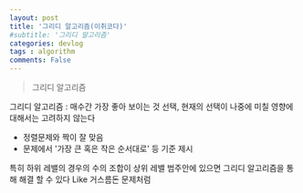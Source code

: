 ```yaml
---
layout: post
title: '그리디 알고리즘(이취코다)'
#subtitle: '그리디 알고리즘'
categories: devlog
tags : algorithm
comments: False
---
```

> 그리디 알고리즘

그리디 알고리즘 : 매수간 가장 좋아 보이는 것 선택, 현재의 선택이 나중에 미칠 영향에 대해서는 고려하지 않는다

- 정렬문제와 짝이 잘 맞음
- 문제에서 '가장 큰 혹은 작은 순서대로' 등 기준 제시

특히 하위 레밸의 경우의 수의 조합이 상위 레밸 범주안에 있으면 그리디 알고리즘을 통해 해결 할 수 있다
Like 거스름돈 문제처럼







